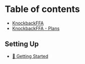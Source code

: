 # Table of contents

* [KnockbackFFA](README.md)
* [KnockbackFFA - Plans](TODO.md)

## Setting Up

* [🌟 Getting Started](setting-up/getting-started.md)
